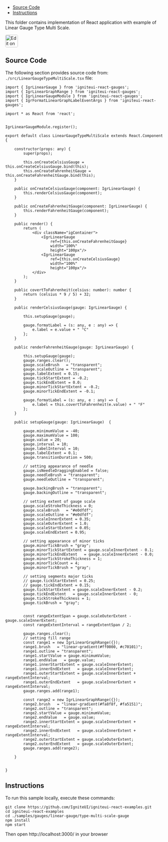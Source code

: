 <!-- NOTE: do not change this file because it will be auto re-generated from template file: -->
<!-- https://github.com/IgniteUI/igniteui-react-examples/tree/master/sample-template-files/ReadMe.md -->

<!-- ## Table of Contents -->
<!-- - [Sample Preview](#Sample-Preview) -->
- [Source Code](#Source-Code)
- [Instructions](#Instructions)

This folder contains implementation of React application with example of Linear Gauge Type Multi Scale.
<!-- in the Linear Gauge component -->
<!-- [Linear Gauge](https://infragistics.com/Reactsite/components/linear-gauge.html) -->

<html lang="en" xmlns="http://www.w3.org/1999/xhtml">
    <body>
        <a target="_blank" href="https://codesandbox.io/s/github/IgniteUI/igniteui-react-examples/tree/master/samples/gauges/linear-gauge/type-multi-scale-gauge?fontsize=14&hidenavigation=1&theme=dark&view=preview&file=/src/LinearGaugeTypeMultiScale.tsx" rel="noopener noreferrer">
            <img height="40px" style="border-radius: 0.25rem" alt="Edit on CodeSandbox" src="https://static.infragistics.com/xplatform/images/sandbox/code.png"/>
        </a>
        <!-- <a target="_blank"
href="https://codesandbox.io/s/github/IgniteUI/igniteui-react-examples/tree/master/samples/maps/geo-map/binding-csv-points?fontsize=14&hidenavigation=1&theme=dark&view=preview">
            <img alt="Edit Sample" src="https://codesandbox.io/static/img/play-codesandbox.svg"/>
        </a> -->
        <!-- <a target="_blank" style="margin-left: 0.5rem"
href="https://codesandbox.io/embed/github/IgniteUI/igniteui-react-examples/tree/master/samples/gauges/linear-gauge/type-multi-scale-gauge?fontsize=14&hidenavigation=1&theme=dark&view=preview&file=/src/LinearGaugeTypeMultiScale.tsx">
            <img height="40px" style="border-radius: 5px" alt="View on CodeSandbox" src="https://static.infragistics.com/xplatform/images/sandbox/view.png"/>
        </a> -->
        <!-- <a target="_blank"
href="https://codesandbox.io/embed/github/IgniteUI/igniteui-react-examples/tree/master/samples/maps/geo-map/binding-csv-points?fontsize=14&hidenavigation=1&theme=dark&view=preview">
            <img alt="View on CodeSandbox" src="https://static.infragistics.com/xplatform/images/sandbox/view.png"/>
        </a>
https://codesandbox.io/embed/react-treemap-overview-rtb45
https://codesandbox.io/static/img/play-codesandbox.svg
https://codesandbox.io/embed/react-treemap-overview-rtb45?view=browser -->
    </body>
</html>

<!-- ## Sample Preview -->

<!-- <iframe
  src="https://codesandbox.io/embed/github/IgniteUI/igniteui-react-examples/tree/master/samples/gauges/linear-gauge/type-multi-scale-gauge?fontsize=14&hidenavigation=1&theme=dark&view=preview&file=/src/LinearGaugeTypeMultiScale.tsx"
  style="width:100%; height:400px; border:0; border-radius: 4px; overflow:hidden;"
  allow="accelerometer; ambient-light-sensor; camera; encrypted-media; geolocation; gyroscope; hid; microphone; midi; payment; usb; vr"
  sandbox="allow-forms allow-modals allow-popups allow-presentation allow-same-origin allow-scripts"
></iframe> -->

## Source Code

The following section provides source code from:
`./src/LinearGaugeTypeMultiScale.tsx` file:

```tsx
import { IgrLinearGauge } from 'igniteui-react-gauges';
import { IgrLinearGraphRange } from 'igniteui-react-gauges';
import { IgrLinearGaugeModule } from 'igniteui-react-gauges';
import { IgrFormatLinearGraphLabelEventArgs } from 'igniteui-react-gauges';

import * as React from 'react';


IgrLinearGaugeModule.register();

export default class LinearGaugeTypeMultiScale extends React.Component {

    constructor(props: any) {
        super(props);

        this.onCreateCelsiusGauge = this.onCreateCelsiusGauge.bind(this);
        this.onCreateFahrenheitGauge = this.onCreateFahrenheitGauge.bind(this);
    }

    public onCreateCelsiusGauge(component: IgrLinearGauge) {
        this.renderCelsiusGauge(component);
    }

    public onCreateFahrenheitGauge(component: IgrLinearGauge) {
        this.renderFahrenheitGauge(component);
    }

    public render() {
        return (
            <div className="igContainer">
                <IgrLinearGauge
                    ref={this.onCreateFahrenheitGauge}
                    width="100%"
                    height="100px"/>
                <IgrLinearGauge
                    ref={this.onCreateCelsiusGauge}
                    width="100%"
                    height="100px"/>
            </div>
        );
    }

    public covertToFahrenheit(celsius: number): number {
        return (celsius * 9 / 5) + 32;
    }

    public renderCelsiusGauge(gauge: IgrLinearGauge) {

        this.setupGauge(gauge);

        gauge.formatLabel = (s: any, e : any) => {
            e.label = e.value + " °C"
        };
    }

    public renderFahrenheitGauge(gauge: IgrLinearGauge) {

        this.setupGauge(gauge);
        gauge.ranges.clear();
        gauge.scaleBrush   = "transparent";
        gauge.scaleOutline = "transparent";
        gauge.labelExtent = 0.15;
        gauge.tickStartExtent = -0.2;
        gauge.tickEndExtent = 0.0;
        gauge.minorTickStartExtent = -0.2;
        gauge.minorTickEndExtent = -0.1;

        gauge.formatLabel = (s: any, e : any) => {
            e.label = this.covertToFahrenheit(e.value) + " °F"
        };
    }

    public setupGauge(gauge: IgrLinearGauge)  {

        gauge.minimumValue = -40;
        gauge.maximumValue = 100;
        gauge.value = 20;
        gauge.interval = 10;
        gauge.labelInterval = 10;
        gauge.labelExtent = 0.1;
        gauge.transitionDuration = 500;

        // setting appearance of needle
        gauge.isNeedleDraggingEnabled = false;
        gauge.needleBrush = "transparent";
        gauge.needleOutline = "transparent";

        gauge.backingBrush = "transparent";
        gauge.backingOutline = "transparent";

        // setting extent of gauge scale
        gauge.scaleStrokeThickness = 0;
        gauge.scaleBrush   = "#e0dfdf";
        gauge.scaleOutline = "#e0dfdf";
        gauge.scaleInnerExtent = 0.35;
        gauge.scaleOuterExtent = 1.0;
        gauge.scaleStartExtent = 0.05;
        gauge.scaleEndExtent = 0.95;

        // setting appearance of minor ticks
        gauge.minorTickBrush = "gray";
        gauge.minorTickStartExtent = gauge.scaleInnerExtent - 0.1;
        gauge.minorTickEndExtent   = gauge.scaleInnerExtent - 0.0;
        gauge.minorTickStrokeThickness = 1;
        gauge.minorTickCount = 4;
        gauge.minorTickBrush = "gray";

        // setting segments major ticks
        // gauge.tickStartExtent = 0.25;
        // gauge.tickEndExtent = 0.15;
        gauge.tickStartExtent = gauge.scaleInnerExtent - 0.2;
        gauge.tickEndExtent   = gauge.scaleInnerExtent - 0;
        gauge.tickStrokeThickness = 1;
        gauge.tickBrush = "gray";


        const rangeExtentSpan = gauge.scaleOuterExtent - gauge.scaleInnerExtent;
        const rangeExtentInterval = rangeExtentSpan / 2;

        gauge.ranges.clear();
        // setting fill range
        const range1 = new IgrLinearGraphRange({});
        range1.brush   = "linear-gradient(#ff0000, #c70101)";
        range1.outline = "transparent";
        range1.startValue = gauge.minimumValue;
        range1.endValue   = gauge.value;
        range1.innerStartExtent = gauge.scaleInnerExtent;
        range1.innerEndExtent   = gauge.scaleInnerExtent;
        range1.outerStartExtent = gauge.scaleInnerExtent + rangeExtentInterval;
        range1.outerEndExtent   = gauge.scaleInnerExtent + rangeExtentInterval;
        gauge.ranges.add(range1);

        const range2 = new IgrLinearGraphRange({});
        range2.brush   = "linear-gradient(#fa8f8f, #fa5151)";
        range2.outline = "transparent";
        range2.startValue = gauge.minimumValue;
        range2.endValue   = gauge.value;
        range2.innerStartExtent = gauge.scaleInnerExtent + rangeExtentInterval;
        range2.innerEndExtent   = gauge.scaleInnerExtent + rangeExtentInterval;
        range2.outerStartExtent = gauge.scaleOuterExtent;
        range2.outerEndExtent   = gauge.scaleOuterExtent;
        gauge.ranges.add(range2);

    }


}
```

## Instructions
To run this sample locally, execute these commands:

```
git clone https://github.com/IgniteUI/igniteui-react-examples.git
cd igniteui-react-examples
cd ./samples/gauges/linear-gauge/type-multi-scale-gauge
npm install
npm start

```

Then open http://localhost:3000/ in your browser

